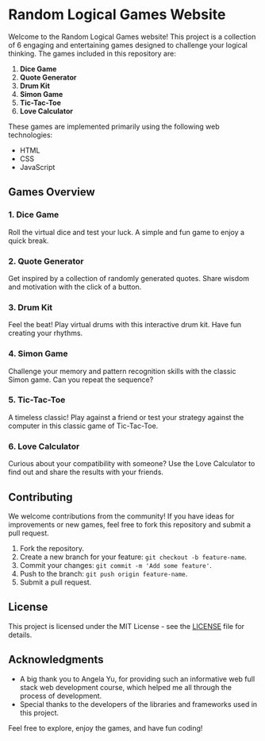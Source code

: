 # Random Logical Games Website

Welcome to the Random Logical Games website! This project is a collection of 6 engaging and entertaining games designed to challenge your logical thinking. The games included in this repository are:

1. **Dice Game**
2. **Quote Generator**
3. **Drum Kit**
4. **Simon Game**
5. **Tic-Tac-Toe**
6. **Love Calculator**

These games are implemented primarily using the following web technologies:

- HTML
- CSS
- JavaScript

## Games Overview

### 1. Dice Game
Roll the virtual dice and test your luck. A simple and fun game to enjoy a quick break.

### 2. Quote Generator
Get inspired by a collection of randomly generated quotes. Share wisdom and motivation with the click of a button.

### 3. Drum Kit
Feel the beat! Play virtual drums with this interactive drum kit. Have fun creating your rhythms.

### 4. Simon Game
Challenge your memory and pattern recognition skills with the classic Simon game. Can you repeat the sequence?

### 5. Tic-Tac-Toe
A timeless classic! Play against a friend or test your strategy against the computer in this classic game of Tic-Tac-Toe.

### 6. Love Calculator
Curious about your compatibility with someone? Use the Love Calculator to find out and share the results with your friends.

## Contributing

We welcome contributions from the community! If you have ideas for improvements or new games, feel free to fork this repository and submit a pull request.

1. Fork the repository.
2. Create a new branch for your feature: `git checkout -b feature-name`.
3. Commit your changes: `git commit -m 'Add some feature'`.
4. Push to the branch: `git push origin feature-name`.
5. Submit a pull request.

## License

This project is licensed under the MIT License - see the [LICENSE](LICENSE.md) file for details.

## Acknowledgments

- A big thank you to Angela Yu, for providing such an informative web full stack web development course, which helped me all through the process of development.
- Special thanks to the developers of the libraries and frameworks used in this project.

Feel free to explore, enjoy the games, and have fun coding!

